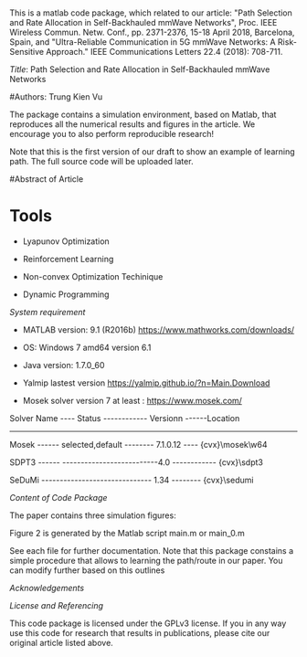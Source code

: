 # 
This is a matlab code package, which related to our article: "Path Selection and Rate Allocation in Self-Backhauled mmWave Networks", Proc. IEEE Wireless Commun. Netw. Conf., pp. 2371-2376, 15-18 April 2018, Barcelona, Spain, and "Ultra-Reliable Communication in 5G mmWave Networks: A Risk-Sensitive Approach." IEEE Communications Letters 22.4 (2018): 708-711.

*Title*: Path Selection and Rate Allocation in Self-Backhauled mmWave Networks


#Authors: Trung Kien Vu

The package contains a simulation environment, based on Matlab, that reproduces all the numerical results and figures in the article. We encourage you to also perform reproducible research!

Note that this is the first version of our draft to show an example of learning path. The full source code will be uploaded later.

#Abstract of Article

# Tools
- Lyapunov Optimization

- Reinforcement Learning

- Non-convex Optimization Techinique

- Dynamic Programming 

*System requirement*
-  MATLAB version: 9.1 (R2016b)  https://www.mathworks.com/downloads/

- OS: Windows 7 amd64 version 6.1

- Java version: 1.7.0_60

- Yalmip lastest version https://yalmip.github.io/?n=Main.Download

-  Mosek solver version 7 at least : https://www.mosek.com/

 Solver Name ----    Status  ------------  Versionn ------Location

 ------------------------------------------------------------

 Mosek   ------  selected,default --------  7.1.0.12 ----  {cvx}\mosek\w64

 SDPT3   ------   --------------------------4.0    ------------    {cvx}\sdpt3

 SeDuMi  ------------------------------ 1.34  --------     {cvx}\sedumi


*Content of Code Package*

The paper contains three simulation figures:

Figure 2 is generated by the Matlab script main.m or main_0.m


See each file for further documentation. Note that this package constains a simple procedure that allows to learning the path/route in our paper. You can modify further based on this outlines

*Acknowledgements*



*License and Referencing*

This code package is licensed under the GPLv3 license. If you in any way use this code for research that results in publications, please cite our original article listed above.
